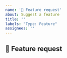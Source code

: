 ```yaml
---
name: '🧩 Feature request'
about: Suggest a feature
title: ''
labels: "Type: Feature"
assignees: ''
---
```


## 🧩 Feature request
